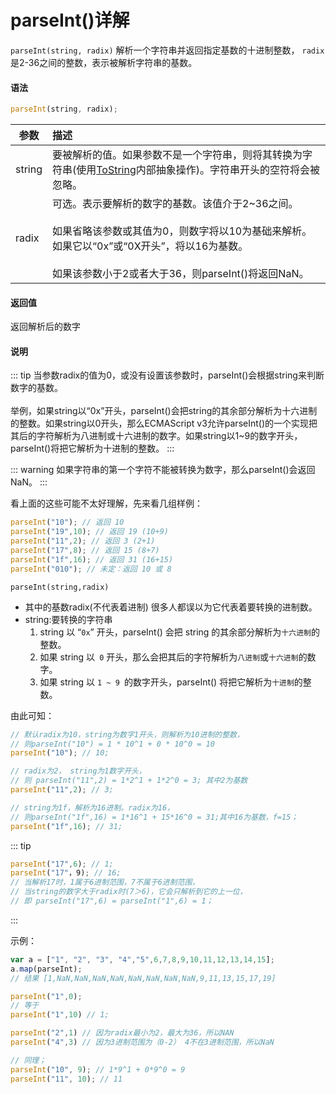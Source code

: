 # parseInt()详解

`parseInt(string, radix)`   解析一个字符串并返回指定基数的十进制整数， `radix` 是2-36之间的整数，表示被解析字符串的基数。

#### 语法

```js
parseInt(string, radix);
```

| 参数          | 描述           | 
| ------------- |:-------------| 
| string      | 要被解析的值。如果参数不是一个字符串，则将其转换为字符串(使用[ToString](https://262.ecma-international.org/6.0/#sec-tostring)内部抽象操作)。字符串开头的空符将会被忽略。 | 
| radix      | 可选。表示要解析的数字的基数。该值介于2~36之间。<br><br>如果省略该参数或其值为0，则数字将以10为基础来解析。如果它以“0x”或“0X开头”，将以16为基数。<br><br>如果该参数小于2或者大于36，则parseInt()将返回NaN。      |  

#### 返回值
返回解析后的数字

#### 说明

::: tip
当参数radix的值为0，或没有设置该参数时，parseInt()会根据string来判断数字的基数。<br><br>
举例，如果string以“0x”开头，parseInt()会把string的其余部分解析为十六进制的整数。如果string以0开头，那么ECMAScript v3允许parseInt()的一个实现把其后的字符解析为八进制或十六进制的数字。如果string以1~9的数字开头，parseInt()将把它解析为十进制的整数。
:::

::: warning
如果字符串的第一个字符不能被转换为数字，那么parseInt()会返回NaN。
:::

看上面的这些可能不太好理解，先来看几组样例：
```js
parseInt("10"); // 返回 10
parseInt("19",10); // 返回 19 (10+9)
parseInt("11",2); // 返回 3 (2+1)
parseInt("17",8); // 返回 15 (8+7)
parseInt("1f",16); // 返回 31 (16+15)
parseInt("010"); // 未定：返回 10 或 8
```

`parseInt(string,radix)`
- 其中的基数radix(不代表着进制) 很多人都误以为它代表着要转换的进制数。
- string:要转换的字符串
    1. string 以 “`0x`” 开头，parseInt() 会把 string 的其余部分解析为`十六进制`的整数。
    2. 如果 string 以` 0` 开头，那么会把其后的字符解析为`八进制`或`十六进制`的数字。
    3. 如果 string 以 `1 ~ 9 `的数字开头，parseInt() 将把它解析为`十进制`的整数。

由此可知：
```js
// 默认radix为10，string为数字1开头，则解析为10进制的整数，
// 则parseInt("10") = 1 * 10^1 + 0 * 10^0 = 10
parseInt("10"); // 10; 

// radix为2， string为1数字开头，
// 则 parseInt("11",2) = 1*2^1 + 1*2^0 = 3; 其中2为基数
parseInt("11",2); // 3;

// string为1f，解析为16进制。radix为16，
// 则parseInt("1f",16) = 1*16^1 + 15*16^0 = 31;其中16为基数，f=15；
parseInt("1f",16); // 31;
```

::: tip
```js
parseInt("17",6); // 1;
parseInt("17"，9); // 16;
// 当解析17时，1属于6进制范围，7不属于6进制范围，
// 当string的数字大于radix时(7＞6)，它会只解析到它的上一位，
// 即 parseInt("17",6) = parseInt("1",6) = 1；
```
:::

示例：
```js
var a = ["1", "2", "3", "4","5",6,7,8,9,10,11,12,13,14,15]; 
a.map(parseInt);
// 结果 [1,NaN,NaN,NaN,NaN,NaN,NaN,NaN,NaN,9,11,13,15,17,19]

parseInt("1",0);
// 等于
parseInt("1",10) // 1;

parseInt("2",1) // 因为radix最小为2，最大为36，所以NAN
parseInt("4",3) // 因为3进制范围为（0-2） 4不在3进制范围，所以NaN

// 同理；
parseInt("10", 9); // 1*9^1 + 0*9^0 = 9
parseInt("11", 10); // 11
```
